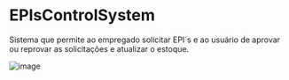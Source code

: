 # EPIsControlSystem
Sistema que permite ao empregado solicitar EPI´s e ao usuário de aprovar ou reprovar as solicitações e atualizar o estoque. 

![image](https://user-images.githubusercontent.com/73146109/137835410-d39f4d1f-1132-4698-9b9a-28b1a284cce0.png)


